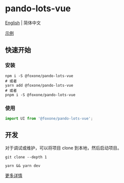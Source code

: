 # pando-lots-vue

[English](./README.md) | 简体中文

[示例](https://fox-one.github.io/pando-lots-vue/)

## 快速开始
### 安装
```shell
npm i -S @foxone/pando-lots-vue
# 或者
yarn add @foxone/pando-lots-vue
# 或者
pnpm i -S @foxone/pando-lots-vue
```

### 使用
```js
import UI from '@foxone/pando-lots-vue';
```

## 开发
对于调试或维护，可以将项目 clone 到本地，然后启动项目。

```shell
git clone --depth 1

yarn && yarn dev
```

[更多详情](./DEV.zh-CN.md)
